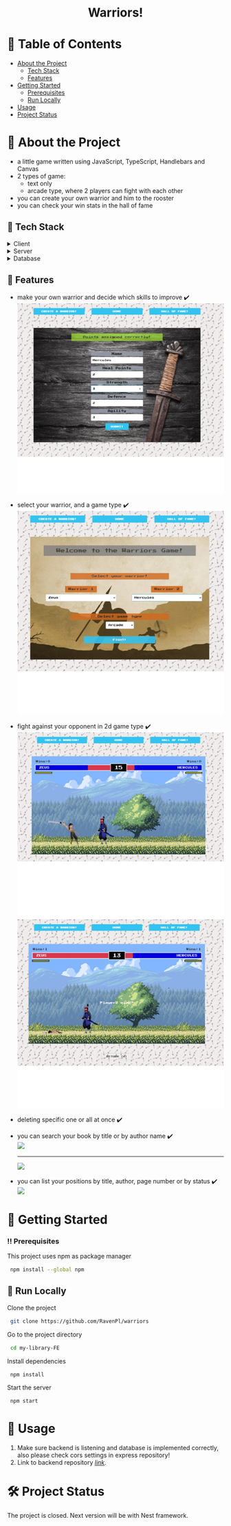 <div align="center">  
  <h1>Warriors!</h1>  
</div>  
<!-- Table of Contents -->  

# :notebook_with_decorative_cover: Table of Contents

- [About the Project](#star2-about-the-project)
    * [Tech Stack](#space_invader-tech-stack)
    * [Features](#dart-features)
- [Getting Started](#toolbox-getting-started)
    * [Prerequisites](#bangbang-prerequisites)
    * [Run Locally](#running-run-locally)
- [Usage](#eyes-usage)
- [Project Status](#hammer_and_wrench-project-status)

# :star2: About the Project

* a little game written using JavaScript, TypeScript, Handlebars and Canvas
* 2 types of game:
  - text only
  - arcade type, where 2 players can fight with each other
* you can create your own warrior and him to the rooster
* you can check your win stats in the hall of fame

## :space_invader: Tech Stack

<details>  
  <summary>Client</summary>  
  <ul>  
    <li>JavaScript</li>
    <li>HTML Canvas</li>
    <li>Handlebars</li>  
    <li>Skeleton</li>

  </ul>  
</details>  
<details>  
  <summary>Server</summary>  
  <ul>  
    <li>Express</li>  
    <li>Typescript</li>
  </ul>  
</details>  

<details>  
<summary>Database</summary>  
  <ul>  
    <li>MySQL</li>  
  </ul>  
</details>  

<!-- Features -->  

## :dart: Features

- make your own warrior and decide which skills to improve :heavy_check_mark:
  <br>
  <img src="./utils/images/create-warrior.jpg"/>
- select your warrior, and a game type :heavy_check_mark:
  <br>
  <img src="./utils/images/home.jpg"/>
- fight against your opponent in 2d game type :heavy_check_mark:
  <br>
  <img src="./utils/images/arena.jpg"/>
  <img src="./utils/images/arena-death.jpg"/>

- deleting specific one or all at once :heavy_check_mark:
- you can search your book by title or by author name :heavy_check_mark: <br>
  <img src="./src/utils/images/searchByAuthor.jpg"/> <hr>
  <img src="./src/utils/images/searchByTitle.jpg"/>
- you can list your positions by title, author, page number or by status :heavy_check_mark: <br>
  <img src="./src/utils/images/orderByAuthor.jpg"/>

# :toolbox: Getting Started

<!-- Prerequisites -->  

### :bangbang: Prerequisites

This project uses npm as package manager

```bash  
 npm install --global npm  
```  

<!-- Run Locally -->  

## :running: Run Locally

Clone the project

```bash  
 git clone https://github.com/RavenPl/warriors
```  

Go to the project directory

```bash  
 cd my-library-FE  
```  

Install dependencies

```bash  
 npm install  
```  

Start the server

```bash  
 npm start  
```  

<!-- Usage -->  

# :eyes: Usage

1. Make sure backend is listening and database is implemented correctly, also please check cors settings in express
   repository!
2. Link to backend repository [_link_](https://github.com/RavenPl/MyLibrary-v3-BE).

# :hammer_and_wrench: Project Status

The project is closed. Next version will be with Nest framework.